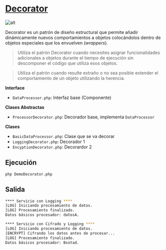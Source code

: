 # [Decorator](https://refactoring.guru/es/design-patterns/decorator)

![alt](https://refactoring.guru/images/patterns/cards/decorator-mini.png?id=d30458908e315af195cb183bc52dbef9)

Decorator es un patrón de diseño estructural que permite añadir dinámicamente nuevos comportamientos a objetos colocándolos dentro de objetos especiales que los envuelven (_wrappers_).

> Utiliza el patrón Decorator cuando necesites asignar funcionalidades adicionales a objetos durante el tiempo de ejecución sin descomponer el código que utiliza esos objetos.

> Utiliza el patrón cuando resulte extraño o no sea posible extender el comportamiento de un objeto utilizando la herencia.

**Interface**

- `DataProcessor.php`: Interfaz base (Componente)

**Clases Abstractas**

- `ProcessorDecorator.php`: Decorador base, implementa `DataProcessor`

**Clases**

- `BasicDataProcessor.php`: Clase que se va decorar
- `LoggingDecorator.php`: Decorador 1
- `EncyptionDecorator.php`: Decorardor 2

## Ejecución
`php DemoDecorator.php`

## Salida
```BASH
**** Servicio con Logging ****
[LOG] Iniciando procesamiento de datos. 
[LOG] Procesamiento finalizado.
Datos básicos procesador: datosA.

**** Servicio con Cifrado y Logging ****
[LOG] Iniciando procesamiento de datos.
[ENCRYPT] Cifrando los datos antes de procesar...
[LOG] Procesamiento finalizado.
Datos básicos procesador: Bsotad.